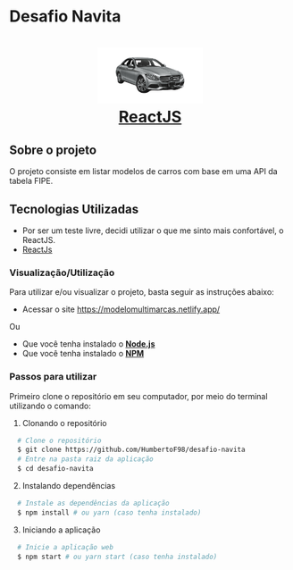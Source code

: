 # Desafio Navita

<h1 align="center">
    <img alt="Navita" src="src/assets/car.png" height="100px" />
    <br/>
   <a href="https://pt-br.reactjs.org/docs/getting-started.html" target="_blank" rel="noopener">ReactJS</a> 
</h1>

## Sobre o projeto

O projeto consiste em listar modelos de carros com base em uma API da tabela FIPE.

## Tecnologias Utilizadas

- Por ser um teste livre, decidi utilizar o que me sinto mais confortável, o ReactJS.
- <a href="https://reactjs.org/" target="_blank" rel="noopener">ReactJs</a>

### Visualização/Utilização

Para utilizar e/ou visualizar o projeto, basta seguir as instruções abaixo:

- Acessar o site https://modelomultimarcas.netlify.app/

Ou

- Que você tenha instalado o **<a href="https://nodejs.org/en/" target="_blank" rel="noopener">Node.js</a>**
- Que você tenha instalado o **<a href="https://www.npmjs.com/" target="_blank" rel="noopener">NPM</a>**

### Passos para utilizar

Primeiro clone o repositório em seu computador, por meio do terminal utilizando o comando:

1. Clonando o repositório

```sh
  # Clone o repositório
  $ git clone https://github.com/HumbertoF98/desafio-navita
  # Entre na pasta raiz da aplicação
  $ cd desafio-navita
```

2. Instalando dependências

```sh
  # Instale as dependências da aplicação
  $ npm install # ou yarn (caso tenha instalado)
```

3. Iniciando a aplicação

```sh
  # Inicie a aplicação web
  $ npm start # ou yarn start (caso tenha instalado)
```
